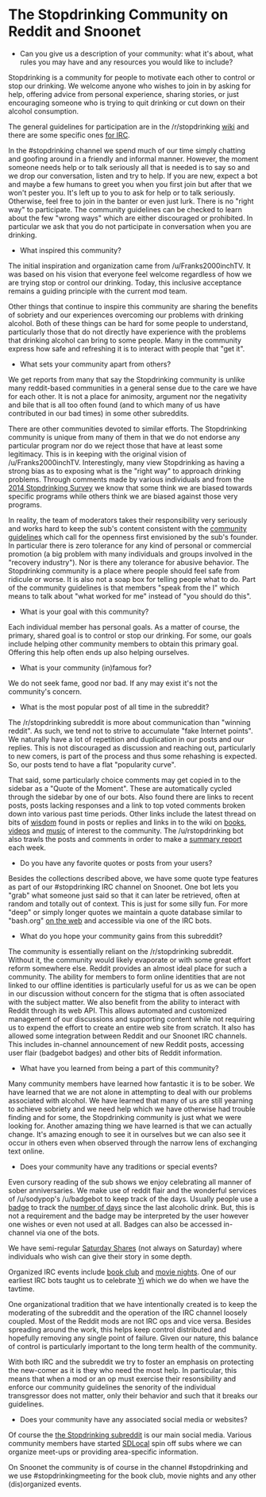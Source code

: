 The Stopdrinking Community on Reddit and Snoonet
================================================

* Can you give us a description of your community: what it's about, what rules you may have and any resources you would like to include?

Stopdrinking is a community for people to motivate each other to control or stop our drinking. We welcome anyone who wishes to join in by asking for help, offering advice from personal experience, sharing stories, or just encouraging someone who is trying to quit drinking or cut down on their alcohol consumption. 

The general guidelines for participation are in the /r/stopdrinking [wiki](https://www.reddit.com/r/stopdrinking/wiki/index#wiki_guidelines_for_participation) and there are some specific ones [for IRC](https://www.reddit.com/r/stopdrinking/wiki/irchelp#wiki_guidelines_for_behavior).

In the #stopdrinking channel we spend much of our time simply chatting and goofing around in a friendly and informal manner.  However, the moment someone needs help or to talk seriously all that is needed is to say so and we drop our conversation, listen and try to help.  If you are new, expect a bot and maybe a few humans to greet you when you first join but after that we won't pester you.  It's left up to you to ask for help or to talk seriously.  Otherwise, feel free to join in the banter or even just lurk.  There is no "right way" to participate.  The community guidelines can be checked to learn about the few "wrong ways" which are either discouraged or prohibited.  In particular we ask that you do not participate in conversation when you are drinking.


*    What inspired this community?

The initial inspiration and organization came from /u/Franks2000inchTV.  It was based on his vision that everyone feel welcome regardless of how we are trying stop or control our drinking.  Today, this inclusive acceptance remains a guiding principle with the current mod team.

Other things that continue to inspire this community are sharing the benefits of sobriety and our experiences overcoming our problems with drinking alcohol.  Both of these things can be hard for some people to understand, particularly those that do not directly have experience with the problems that drinking alcohol can bring to some people.  Many in the community express how safe and refreshing it is to interact with people that "get it".

*    What sets your community apart from others?

We get reports from many that say the Stopdrinking community is unlike many reddit-based communities in a general sense due to the care we have for each other.  It is not a place for animosity, argument nor the negativity and bile that is all too often found (and to which many of us have contributed in our bad times) in some other subreddits.

There are other communities devoted to similar efforts.  The Stopdrinking community is unique from many of them in that we do not endorse any particular program nor do we reject those that have at least some legitimacy.
This is in keeping with the original vision of /u/Franks2000inchTV.
Interestingly, many view Stopdrinking as having a strong bias as to exposing what is the "right way" to approach drinking problems.  Through comments made by various individuals and from the [2014 Stopdrinking Survey](http://sd.bot.nu/survey/2014/welcome) we know that some think we are biased towards specific programs while others think we are biased against those very programs.

In reality, the team of moderators takes their responsibility very seriously and works hard to keep the sub's content consistent with the [community guidelines](https://www.reddit.com/r/stopdrinking/wiki/index) which call for the openness first envisioned by the sub's founder.  In particular there is zero tolerance for any kind of personal or commercial promotion (a big problem with many individuals and groups involved in the "recovery industry").  Nor is there any tolerance for abusive behavior.  The Stopdrinking community is a place where people should feel safe from ridicule or worse.  It is also not a soap box for telling people what to do.  Part of the community guidelines is that members "speak from the I" which means to talk about "what worked for me" instead of "you should do this".

*    What is your goal with this community?

Each individual member has personal goals.  As a matter of course, the primary, shared goal is to control or stop our drinking.   For some, our goals include helping other community members to obtain this primary goal.  Offering this help often ends up also helping ourselves.

*    What is your community (in)famous for?

We do not seek fame, good nor bad.  If any may exist it's not the
community's concern.

*    What is the most popular post of all time in the subreddit?

The /r/stopdrinking subreddit is more about communication than "winning reddit".  As such, we tend not to strive to accumulate "fake Internet points". We naturally have a lot of repetition and duplication in our posts and our replies.  This is not discouraged as discussion and reaching out, particularly to new comers, is part of the process and thus some rehashing is expected.  So, our posts tend to have a flat "popularity curve".

That said, some particularly choice comments may get copied in to the sidebar as a "Quote of the Moment".  These are automatically cycled through the sidebar by one of our bots.  Also found there are links to recent posts, posts lacking responses and a link to top voted comments broken down into various past time periods.  Other links include the latest thread on bits of [wisdom](https://www.reddit.com/2cx3ta) found in posts or replies and links in to the wiki on [books](https://www.reddit.com/r/stopdrinking/wiki/books), [videos](https://www.reddit.com/r/stopdrinking/wiki/video) and [music](https://www.reddit.com/r/stopdrinking/wiki/music) of interest to the community.  The /u/rstopdrinking bot also trawls the posts and comments in order to make a [summary report](https://www.reddit.com/r/stopdrinking/search?q=flair%3Areport&restrict_sr=on&sort=new&t=all) each week.

*    Do you have any favorite quotes or posts from your users?

Besides the collections described above, we have some quote type features as part of our #stopdrinking IRC channel on Snoonet.  One bot lets you "grab" what someone just said so that it can later be retrieved, often at random and totally out of context.  This is just for some silly fun.  For more "deep" or simply longer quotes we maintain a quote database similar to "bash.org" [on the web](http://sobrieti.bot.nu/rqdb/) and accessible via one of the IRC bots.


*    What do you hope your community gains from this subreddit?

The community is essentially reliant on the /r/stopdrinking subreddit.   Without it, the community would likely evaporate or with some great effort reform somewhere else.  Reddit provides an almost ideal place for such a community.  The ability for members to form online identities that are not linked to our offline identities is particularly useful for us as we can be open in our discussion without concern for the stigma that is often associated with the subject matter.  We also benefit from the ability to interact with Reddit through its web API.  This allows automated and customized management of our discussions and supporting content while not requiring us to expend the effort to create an entire web site from scratch.  It also has allowed some integration between Reddit and our Snoonet IRC channels.  This includes in-channel announcement of new Reddit posts, accessing user flair (badgebot badges) and other bits of Reddit information.

*    What have you learned from being a part of this community?

Many community members have learned how fantastic it is to be sober.  We have learned that we are not alone in attempting to deal with our problems associated with alcohol.  We have learned that many of us are still yearning to achieve sobriety and we need help which we have otherwise had trouble finding and for some, the Stopdrinking community is just what we were looking for.  Another amazing thing we have learned is that we can actually change.  It's amazing enough to see it in ourselves but we can also see it occur in others even when observed through the narrow lens of exchanging text online.

*    Does your community have any traditions or special events?

Even cursory reading of the sub shows we enjoy celebrating all manner of sober anniversaries.  We make use of reddit flair and the wonderful services of /u/sodypop's /u/badgebot to keep track of the days.  Usually people use a [badge](https://www.reddit.com/r/stopdrinking/wiki/index#wiki_badges_.28reddit_flair.29_.26_bells) to track the [number of days](http://sd.bot.nu/badgedate/) since the last alcoholic drink.  But, this is not a requirement and the badge may be interpreted by the user however one wishes or even not used at all.   Badges can also be accessed in-channel via one of the bots.

We have semi-regular [Saturday Shares](https://www.reddit.com/r/stopdrinking/search?q=flair%3Asaturday&restrict_sr=on&sort=new&t=all) (not always on Saturday) where individuals who wish can give their story in some depth.

Organized IRC events include [book club](https://www.reddit.com/r/stopdrinking/search?q=flair%3Abook&sort=new&restrict_sr=on&t=all) and [movie nights](https://www.reddit.com/r/stopdrinking/search?q=flair%3Amovie&sort=new&restrict_sr=on&t=all).  One of our earliest IRC bots taught us to celebrate [Yi](http://inamidst.com/stuff/esp/tavtime) which we do when we have the tavtime.

One organizational tradition that we have intentionally created is to keep the moderating of the subreddit and the operation of the IRC channel loosely coupled.  Most of the Reddit mods are not IRC ops and vice versa.  Besides spreading around the work, this helps keep control distributed and hopefully removing any single point of failure.  Given our nature, this balance of control is particularly important to the long term health of the community.

With both IRC and the subreddit we try to foster an emphasis on protecting the new-comer as it is they who need the most help.  In particular, this means that when a mod or an op must exercise their resonsibility and enforce our community guidelines the senority of the individual transgressor does not matter, only their behavior and such that it breaks our guidelines.

*    Does your community have any associated social media or websites? 

Of course the [the Stopdrinking subreddit](https://www.reddit.com/r/stopdrinking) is our main social media.  Various community members have started [SDLocal](https://www.reddit.com/r/SDLocal/wiki/index) spin off subs where we can organize meet-ups or providing area-specific information.

On Snoonet the community is of course in the channel #stopdrinking and
we use #stopdrinkingmeeting for the book club, movie nights and any
other (dis)organized events.


